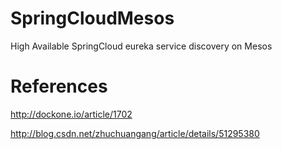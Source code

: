 # SpringCloudMesos
High Available SpringCloud eureka service discovery on Mesos
# References
http://dockone.io/article/1702

http://blog.csdn.net/zhuchuangang/article/details/51295380
